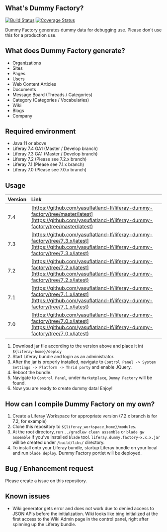 ## What's Dummy Factory?
[![Build Status](https://travis-ci.org/yasuflatland-lf/liferay-dummy-factory.svg?branch=master)](https://travis-ci.org/yasuflatland-lf/liferay-dummy-factory)
[![Coverage Status](https://coveralls.io/repos/github/yasuflatland-lf/liferay-dummy-factory/badge.svg)](https://coveralls.io/github/yasuflatland-lf/liferay-dummy-factory)

Dummy Factory generates dummy data for debugging use. Please don't use this for a production use.

## What does Dummy Factory generate?

* Organizations
* Sites
* Pages
* Users
* Web Content Articles
* Documents
* Message Board (Threads / Categories)
* Category (Categories / Vocabularies)
* Wiki
* Blogs
* Company

## Required environment
* Java 11 or above
* Liferay 7.4 GA1 (Master / Develop branch)
* Liferay 7.3 GA1 (Master / Develop branch)
* Liferay 7.2 (Please see 7.2.x branch)
* Liferay 7.1 (Please see 7.1.x branch)
* Liferay 7.0 (Please see 7.0.x branch)

## Usage
| Version | Link                                                                                                                                                       | 
|---------|:-----------------------------------------------------------------------------------------------------------------------------------------------------------| 
| 7.4     | [https://github.com/yasuflatland-lf/liferay-dummy-factory/tree/master/latest](https://github.com/yasuflatland-lf/liferay-dummy-factory/tree/master/latest) |
| 7.3     | [https://github.com/yasuflatland-lf/liferay-dummy-factory/tree/7.3.x/latest](https://github.com/yasuflatland-lf/liferay-dummy-factory/tree/7.3.x/latest)   | 
| 7.2     | [https://github.com/yasuflatland-lf/liferay-dummy-factory/tree/7.2.x/latest](https://github.com/yasuflatland-lf/liferay-dummy-factory/tree/7.2.x/latest)   | 
| 7.1     | [https://github.com/yasuflatland-lf/liferay-dummy-factory/tree/7.1.x/latest](https://github.com/yasuflatland-lf/liferay-dummy-factory/tree/7.1.x/latest)   | 
| 7.0     | [https://github.com/yasuflatland-lf/liferay-dummy-factory/tree/7.0.x/latest](https://github.com/yasuflatland-lf/liferay-dummy-factory/tree/7.0.x/latest)   | 

1. Download jar file according to the version above and place it int `${liferay-home}/deploy ` 
1. Start Liferay bundle and login as an administrator.
1. After the jar is properly installed, navigate to `Control Panel -> System Settings -> Platform -> Thrid party` and enable JQuery.
1. Reboot the bundle.
1. Navigate to `Control Panel`, under `Marketplace`, `Dummy Factory` will be found.
1. Now you are ready to create dummy data! Enjoy!

## How can I compile Dummy Factory on my own?
1. Create a Liferay Workspace for appropriate version (7.2.x branch is for 7.2, for example)
2. Clone this repository to `${liferay_workspace_home}/modules`.
3. At the root directory, run `../gradlew clean assemble` or `blade gw assemble` if you've installed `blade` tool. ```liferay.dummy.factory-x.x.x.jar``` will be created under ```/build/libs/``` directory.
4. To install onto your Liferay bundle, startup Liferay bundle on your local and run ```blade deploy```. Dummy Factory portlet will be deployed.

## Bug / Enhancement request
Please create a issue on this repository.

## Known issues
- Wiki generator gets error and does not work due to denied access to JSON APIs before the initialization. Wiki looks like bing initialized at the first access to the Wiki Admin page in the control panel, right after spinning up the Liferay bundle.
